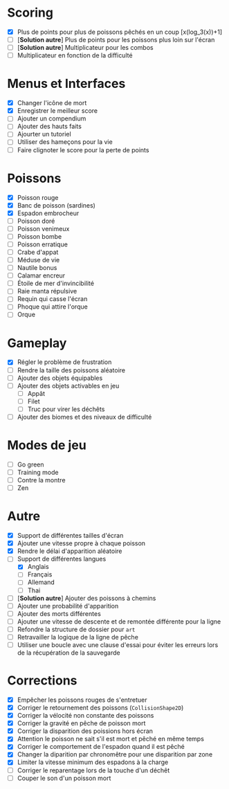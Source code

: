 # Scoring

- [x] Plus de points pour plus de poissons pêchés en un coup [x(log_3(x))+1]
- [ ] [**Solution autre**] Plus de points pour les poissons plus loin sur l'écran
- [ ] [**Solution autre**] Multiplicateur pour les combos
- [ ] Multiplicateur en fonction de la difficulté

# Menus et Interfaces

- [x] Changer l'icône de mort
- [x] Enregistrer le meilleur score
- [ ] Ajouter un compendium
- [ ] Ajouter des hauts faits
- [ ] Ajourter un tutoriel
- [ ] Utiliser des hameçons pour la vie
- [ ] Faire clignoter le score pour la perte de points

# Poissons

- [x] Poisson rouge
- [x] Banc de poisson (sardines)
- [x] Espadon embrocheur
- [ ] Poisson doré
- [ ] Poisson venimeux
- [ ] Poisson bombe
- [ ] Poisson erratique
- [ ] Crabe d'appat
- [ ] Méduse de vie
- [ ] Nautile bonus
- [ ] Calamar encreur
- [ ] Étoile de mer d'invincibilité
- [ ] Raie manta répulsive
- [ ] Requin qui casse l'écran
- [ ] Phoque qui attire l'orque
- [ ] Orque

# Gameplay

- [x] Régler le problème de frustration
- [ ] Rendre la taille des poissons aléatoire
- [ ] Ajouter des objets équipables
- [ ] Ajouter des objets activables en jeu
    - [ ] Appât
    - [ ] Filet
    - [ ] Truc pour virer les déchêts
- [ ] Ajouter des biomes et des niveaux de difficulté

# Modes de jeu

- [ ] Go green
- [ ] Training mode
- [ ] Contre la montre
- [ ] Zen

# Autre

- [x] Support de différentes tailles d'écran
- [x] Ajouter une vitesse propre à chaque poisson
- [x] Rendre le délai d'apparition aléatoire
- [ ] Support de différentes langues
    - [x] Anglais
    - [ ] Français
    - [ ] Allemand
    - [ ] Thai
- [ ] [**Solution autre**] Ajouter des poissons à chemins
- [ ] Ajouter une probabilité d'apparition
- [ ] Ajouter des morts différentes
- [ ] Ajouter une vitesse de descente et de remontée différente pour la ligne
- [ ] Refondre la structure de dossier pour `art`
- [ ] Retravailler la logique de la ligne de pêche
- [ ] Utiliser une boucle avec une clause d'essai pour éviter les erreurs lors de la récupération de la sauvegarde

# Corrections

- [x] Empêcher les poissons rouges de s'entretuer
- [x] Corriger le retournement des poissons (`CollisionShape2D`)
- [X] Corriger la vélocité non constante des poissons
- [x] Corriger la gravité en pêche de poisson mort
- [x] Corriger la disparition des poissions hors écran
- [x] Attention le poisson ne sait s'il est mort et pêché en même temps
- [x] Corriger le comportement de l'espadon quand il est pêché
- [x] Changer la diparition par chronomêtre pour une disparition par zone
- [x] Limiter la vitesse minimum des espadons à la charge
- [ ] Corriger le reparentage lors de la touche d'un déchêt
- [ ] Couper le son d'un poisson mort
